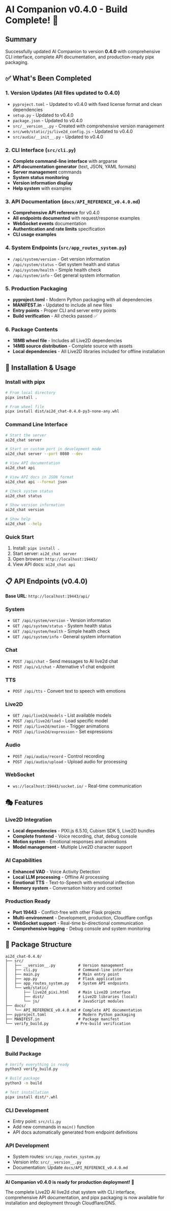 # AI Companion v0.4.0 - Build Complete! 🎉

## Summary

Successfully updated AI Companion to version **0.4.0** with comprehensive CLI interface, complete API documentation, and production-ready pipx packaging.

## ✅ What's Been Completed

### 1. Version Updates (All files updated to 0.4.0)
- `pyproject.toml` - Updated to v0.4.0 with fixed license format and clean dependencies
- `setup.py` - Updated to v0.4.0  
- `package.json` - Updated to v0.4.0
- `src/__version__.py` - Created with comprehensive version management
- `src/web/static/js/live2d_config.js` - Updated to v0.4.0
- `src/audio/__init__.py` - Updated to v0.4.0

### 2. CLI Interface (`src/cli.py`)
- **Complete command-line interface** with argparse
- **API documentation generator** (text, JSON, YAML formats)
- **Server management** commands
- **System status monitoring**
- **Version information display**
- **Help system** with examples

### 3. API Documentation (`docs/API_REFERENCE_v0.4.0.md`)
- **Comprehensive API reference** for v0.4.0
- **All endpoints documented** with request/response examples
- **WebSocket events** documentation
- **Authentication and rate limits** specification
- **CLI usage examples**

### 4. System Endpoints (`src/app_routes_system.py`)
- `/api/system/version` - Get version information
- `/api/system/status` - Get system health and status
- `/api/system/health` - Simple health check
- `/api/system/info` - Get general system information

### 5. Production Packaging
- **pyproject.toml** - Modern Python packaging with all dependencies
- **MANIFEST.in** - Updated to include all new files
- **Entry points** - Proper CLI and server entry points
- **Build verification** - All checks passed ✅

### 6. Package Contents
- **18MB wheel file** - Includes all Live2D dependencies
- **14MB source distribution** - Complete source with assets
- **Local dependencies** - All Live2D libraries included for offline installation

## 🚀 Installation & Usage

### Install with pipx
```bash
# From local directory
pipx install .

# From wheel file  
pipx install dist/ai2d_chat-0.4.0-py3-none-any.whl
```

### Command Line Interface
```bash
# Start the server
ai2d_chat server

# Start on custom port in development mode
ai2d_chat server --port 8080 --dev

# View API documentation
ai2d_chat api

# View API docs in JSON format
ai2d_chat api --format json

# Check system status
ai2d_chat status

# Show version information
ai2d_chat version

# Show help
ai2d_chat --help
```

### Quick Start
1. Install: `pipx install .`
2. Start server: `ai2d_chat server`  
3. Open browser: `http://localhost:19443/`
4. View API docs: `ai2d_chat api`

## 📋 API Endpoints (v0.4.0)

**Base URL**: `http://localhost:19443/api/`

### System
- `GET /api/system/version` - Version information
- `GET /api/system/status` - System health status
- `GET /api/system/health` - Simple health check
- `GET /api/system/info` - General system information

### Chat
- `POST /api/chat` - Send messages to AI live2d chat
- `POST /api/v1/chat` - Alternative v1 chat endpoint

### TTS  
- `POST /api/tts` - Convert text to speech with emotions

### Live2D
- `GET /api/live2d/models` - List available models
- `POST /api/live2d/load` - Load specific model
- `POST /api/live2d/motion` - Trigger animations
- `POST /api/live2d/expression` - Set expressions

### Audio
- `POST /api/audio/record` - Control recording
- `POST /api/audio/upload` - Upload audio for processing

### WebSocket
- `ws://localhost:19443/socket.io/` - Real-time communication

## 🎭 Features

### Live2D Integration
- **Local dependencies** - PIXI.js 6.5.10, Cubism SDK 5, Live2D bundles
- **Complete frontend** - Voice recording, chat, debug console
- **Motion system** - Emotional responses and animations
- **Model management** - Multiple Live2D character support

### AI Capabilities  
- **Enhanced VAD** - Voice Activity Detection
- **Local LLM processing** - Offline AI processing
- **Emotional TTS** - Text-to-Speech with emotional inflection
- **Memory system** - Conversation history and context

### Production Ready
- **Port 19443** - Conflict-free with other Flask projects
- **Multi-environment** - Development, production, Cloudflare configs
- **WebSocket support** - Real-time bi-directional communication
- **Comprehensive logging** - Debug console and system monitoring

## 📁 Package Structure
```
ai2d_chat-0.4.0/
├── src/
│   ├── __version__.py          # Version management
│   ├── cli.py                  # Command-line interface  
│   ├── main.py                 # Main entry point
│   ├── app.py                  # Flask application
│   ├── app_routes_system.py    # System API endpoints
│   └── web/static/
│       ├── live2d_pixi.html    # Main Live2D interface
│       ├── dist/               # Live2D libraries (local)
│       └── js/                 # JavaScript modules
├── docs/
│   └── API_REFERENCE_v0.4.0.md # Complete API documentation
├── pyproject.toml              # Modern Python packaging
├── MANIFEST.in                 # Package manifest
└── verify_build.py            # Pre-build verification
```

## 🔧 Development

### Build Package
```bash
# Verify everything is ready
python3 verify_build.py

# Build package
python3 -m build

# Test installation
pipx install dist/*.whl
```

### CLI Development
- Entry point: `src/cli.py`
- Add new commands in `main()` function
- API docs automatically generated from endpoint definitions

### API Development  
- System routes: `src/app_routes_system.py`
- Version info: `src/__version__.py`
- Documentation: Update `docs/API_REFERENCE_v0.4.0.md`

---

**AI Companion v0.4.0 is ready for production deployment! 🚀**

The complete Live2D AI live2d chat system with CLI interface, comprehensive API documentation, and pipx packaging is now available for installation and deployment through Cloudflare/DNS.
